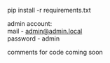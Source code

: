 pip install -r requirements.txt

admin account:
<br>
mail - admin@admin.local
<br>
password - admin

comments for code coming soon
